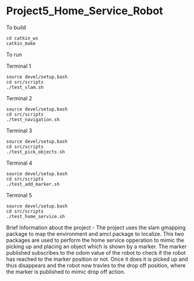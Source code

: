 # Project5_Home_Service_Robot

To build
```
cd catkin_ws
catkin_make
```
To run

Terminal 1
```
source devel/setup.bash
cd src/scripts
./test_slam.sh
```

Terminal 2
```
source devel/setup.bash
cd src/scripts
./test_navigation.sh
```

Terminal 3
```
source devel/setup.bash
cd src/scripts
./test_pick_objects.sh
```

Terminal 4
```
source devel/setup.bash
cd src/scripts
./test_add_marker.sh
```

Terminal 5
```
source devel/setup.bash
cd src/scripts
./test_home_service.sh
```

Brief Information about the project - 
The project uses the slam gmapping package to map the environment and amcl package to localize. This two packages are used to perform the home service opperation to mimic the picking up and placing an object which is shown by a marker. The marker published subscribes to the odom value of the robot to check if the robot has reached to the marker position or not. Once it does it is picked up and thus disappears and the robot now travles to the drop off position, where the marker is published to mimic drop off action. 
